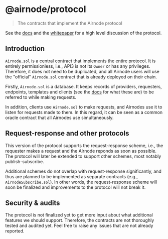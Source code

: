 # @airnode/protocol

> The contracts that implement the Airnode protocol

See the [docs](https://github.com/api3dao/api3-docs) and the [whitepaper](https://github.com/api3dao/api3-whitepaper) for a high level discussion of the protocol.

## Introduction

`Airnode.sol` is a central contract that implements the entire protocol.
It is entirely permissionless, i.e., API3 is not its `Owner` or has any privileges.
Therefore, it does not need to be duplicated, and all Airnode users will use the "official" `Airnode.sol` contract that is already deployed on their chain.

Firstly, `Airnode.sol` is a database.
It keeps records of providers, requesters, endpoints, templates and clients (see the [docs](https://github.com/api3dao/api3-docs) for what these are) to be referred to while making requests.

In addition, clients use `Airnode.sol` to make requests, and Airnodes use it to listen for requests made to them.
In this regard, it can be seen as a common oracle contract that all Airnodes use simultaneously.

## Request-response and other protocols

This version of the protocol supports the request-response scheme, i.e., the requester makes a request and the Airnode reponds as soon as possible.
The protocol will later be extended to support other schemes, most notably publish-subscribe.

Additional schemes do not overlap with request-response significantly, and thus are planned to be implemented as separate contracts (e.g., `AirnodeSubscribe.sol`).
In other words, the request-response scheme will soon be finalized and improvements to the protocol will not break it.

## Security & audits

The protocol is not finalized yet to get more input about what additional features we should support.
Therefore, the contracts are not thoroughly tested and audited yet.
Feel free to raise any issues that are not already reported.
